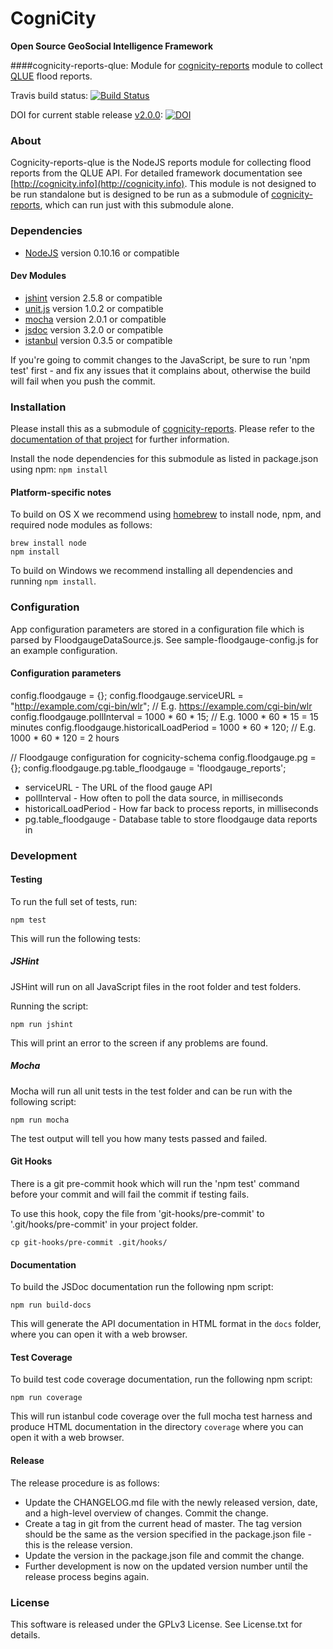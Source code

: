 CogniCity
===========
**Open Source GeoSocial Intelligence Framework**

####cognicity-reports-qlue: Module for [cognicity-reports](https://github.com/smart-facility/cognicity-reports) module to collect [QLUE](http://qluein.com) flood reports.

Travis build status: [![Build Status](https://travis-ci.org/smart-facility/cognicity-reports-qlue.svg?branch=master)](https://travis-ci.org/smart-facility/cognicity-reports-qlue)

DOI for current stable release [v2.0.0](https://github.com/smart-facility/cognicity-reports-qlue/releases/tag/v2.0.0):
[![DOI](https://zenodo.org/badge/19201/smart-facility/cognicity-reports-qlue.svg)](https://zenodo.org/badge/latestdoi/19201/smart-facility/cognicity-reports-qlue)

### About
Cognicity-reports-qlue is the NodeJS reports module for collecting flood reports from the QLUE API. For detailed framework documentation see [http://cognicity.info](http://cognicity.info).
This module is not designed to be run standalone but is designed to be run as a submodule of [cognicity-reports](https://github.com/smart-facility/cognicity-reports), which can run just with this submodule alone.

### Dependencies
* [NodeJS](http://nodejs.org) version 0.10.16 or compatible

#### Dev Modules
* [jshint](https://github.com/jshint/node-jshint) version 2.5.8 or compatible
* [unit.js](http://unitjs.com/) version 1.0.2 or compatible
* [mocha](http://mochajs.org/) version 2.0.1 or compatible
* [jsdoc](https://github.com/jsdoc3/jsdoc) version 3.2.0 or compatible
* [istanbul](https://github.com/gotwarlost/istanbul) version 0.3.5 or compatible

If you're going to commit changes to the JavaScript, be sure to run 'npm test' first - and fix any issues that it complains about, otherwise the build will fail when you push the commit.

### Installation
Please install this as a submodule of [cognicity-reports](https://github.com/smart-facility/cognicity-reports). Please refer to the [documentation of that project](https://github.com/smart-facility/cognicity-reports/blob/master/README.md) for further information.

Install the node dependencies for this submodule as listed in package.json using npm: `npm install`

#### Platform-specific notes ####
To build on OS X we recommend using [homebrew](http://brew.sh) to install node, npm, and required node modules as follows:
```shell
brew install node
npm install
```

To build on Windows we recommend installing all dependencies and running `npm install`.

### Configuration
App configuration parameters are stored in a configuration file which is parsed by FloodgaugeDataSource.js. See sample-floodgauge-config.js for an example configuration.

#### Configuration parameters

config.floodgauge = {};
config.floodgauge.serviceURL = "http://example.com/cgi-bin/wlr"; // E.g. https://example.com/cgi-bin/wlr
config.floodgauge.pollInterval = 1000 * 60 * 15; // E.g. 1000 * 60 * 15 = 15 minutes
config.floodgauge.historicalLoadPeriod = 1000 * 60 * 120; // E.g. 1000 * 60 * 120 = 2 hours

// Floodgauge configuration for cognicity-schema
config.floodgauge.pg = {};
config.floodgauge.pg.table_floodgauge = 'floodgauge_reports';

* serviceURL - The URL of the flood gauge API
* pollInterval - How often to poll the data source, in milliseconds
* historicalLoadPeriod - How far back to process reports, in milliseconds
* pg.table_floodgauge - Database table to store floodgauge data reports in

### Development

#### Testing

To run the full set of tests, run:

```shell
npm test
```

This will run the following tests:

##### JSHint

JSHint will run on all JavaScript files in the root folder and test folders.

Running the script:

```shell
npm run jshint
```

This will print an error to the screen if any problems are found.

##### Mocha

Mocha will run all unit tests in the test folder and can be run with the following script:

```shell
npm run mocha
```

The test output will tell you how many tests passed and failed.

#### Git Hooks

There is a git pre-commit hook which will run the 'npm test' command before your commit and will fail the commit if testing fails.

To use this hook, copy the file from 'git-hooks/pre-commit' to '.git/hooks/pre-commit' in your project folder.

```shell
cp git-hooks/pre-commit .git/hooks/
```

#### Documentation

To build the JSDoc documentation run the following npm script:

```shell
npm run build-docs
```

This will generate the API documentation in HTML format in the `docs` folder, where you can open it with a web browser.

#### Test Coverage

To build test code coverage documentation, run the following npm script:

```shell
npm run coverage
```

This will run istanbul code coverage over the full mocha test harness and produce HTML documentation in the directory `coverage` where you can open it with a web browser.

#### Release

The release procedure is as follows:
* Update the CHANGELOG.md file with the newly released version, date, and a high-level overview of changes. Commit the change.
* Create a tag in git from the current head of master. The tag version should be the same as the version specified in the package.json file - this is the release version.
* Update the version in the package.json file and commit the change.
* Further development is now on the updated version number until the release process begins again.

### License
This software is released under the GPLv3 License. See License.txt for details.
